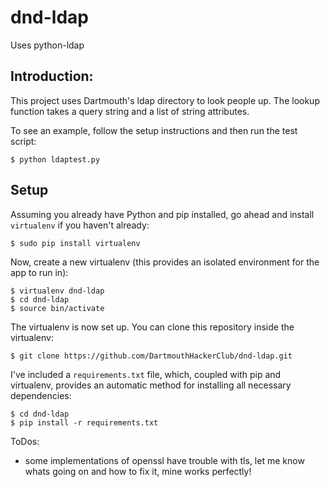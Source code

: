 dnd-ldap
===================

Uses python-ldap

Introduction:
--------------------

This project uses Dartmouth's ldap directory to look people up.  The lookup function takes a query string and a list of string attributes.

To see an example, follow the setup instructions and then run the test script:

	$ python ldaptest.py

Setup
-----

Assuming you already have Python and pip installed, go ahead and install
`virtualenv` if you haven't already:

    $ sudo pip install virtualenv

Now, create a new virtualenv (this provides an isolated environment for
the app to run in):

    $ virtualenv dnd-ldap
    $ cd dnd-ldap
    $ source bin/activate

The virtualenv is now set up. You can clone this repository inside the
virtualenv:

    $ git clone https://github.com/DartmouthHackerClub/dnd-ldap.git

I've included a `requirements.txt` file, which, coupled with pip and
virtualenv, provides an automatic method for installing all necessary
dependencies:

    $ cd dnd-ldap
    $ pip install -r requirements.txt

ToDos:
- some implementations of openssl have trouble with tls, let me know whats going on and how to fix it, mine works perfectly!
